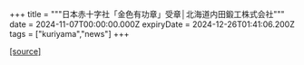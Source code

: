 +++
title = """日本赤十字社「金色有功章」受章│北海道内田鍛工株式会社"""
date = 2024-11-07T00:00:00.000Z
expiryDate = 2024-12-26T01:41:06.200Z
tags = ["kuriyama","news"]
+++


[[source]](https://www.town.kuriyama.hokkaido.jp/soshiki/38/29312.html)

